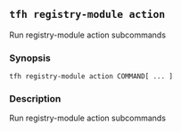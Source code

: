 ## `tfh registry-module action`

Run registry-module action subcommands

### Synopsis

    tfh registry-module action COMMAND[ ... ]

### Description

Run registry-module action subcommands

